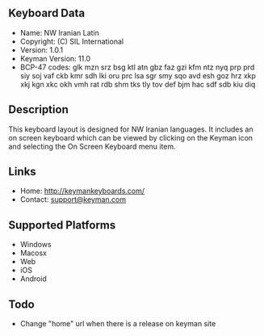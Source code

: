 Keyboard Data
-------------

* Name:           NW Iranian Latin
* Copyright:      (C) SIL International
* Version:        1.0.1
* Keyman Version: 11.0
* BCP-47 codes:   glk mzn srz bsg ktl atn gbz faz gzi kfm ntz nyq prp prd siy soj vaf ckb kmr sdh lki oru prc lsa sgr smy sqo avd esh goz hrz xkp xkj kgn xkc okh vmh rat rdb shm tks tly tov def bjm hac sdf sdb kiu diq

Description
-----------

This keyboard layout is designed for NW Iranian languages. It includes 
an on screen keyboard which can be viewed by clicking on the Keyman icon 
and selecting the On Screen Keyboard menu item.   

Links
-----

 * Home:     <http://keymankeyboards.com/>
 * Contact:  <support@keyman.com>
 
Supported Platforms
-------------------

 * Windows
 * Macosx
 * Web
 * iOS
 * Android

Todo
----

* Change "home" url when there is a release on keyman site